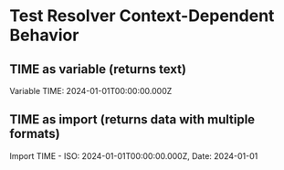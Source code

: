 # Test Resolver Context-Dependent Behavior

## TIME as variable (returns text)

Variable TIME: 2024-01-01T00:00:00.000Z
## TIME as import (returns data with multiple formats)

Import TIME - ISO: 2024-01-01T00:00:00.000Z, Date: 2024-01-01